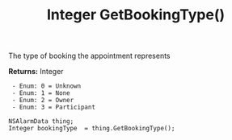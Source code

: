 ﻿---
uid: crmscript_ref_NSAlarmData_GetBookingType
title: Integer GetBookingType()
intellisense: NSAlarmData.GetBookingType
keywords: NSAlarmData, GetBookingType
so.topic: reference
---

The type of booking the appointment represents

**Returns:** Integer

     - Enum: 0 = Unknown 
     - Enum: 1 = None 
     - Enum: 2 = Owner 
     - Enum: 3 = Participant 

```crmscript
NSAlarmData thing;
Integer bookingType  = thing.GetBookingType();
```


